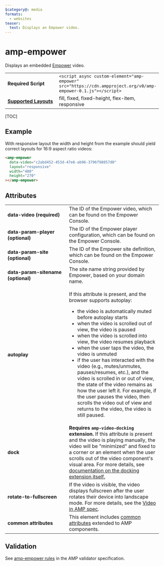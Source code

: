 ```yaml
---
$category@: media
formats:
  - websites
teaser:
  text: Displays an Empower video.
---
```


<!---
Copyright 2019 The AMP HTML Authors. All Rights Reserved.

Licensed under the Apache License, Version 2.0 (the "License");
you may not use this file except in compliance with the License.
You may obtain a copy of the License at

      http://www.apache.org/licenses/LICENSE-2.0

Unless required by applicable law or agreed to in writing, software
distributed under the License is distributed on an "AS-IS" BASIS,
WITHOUT WARRANTIES OR CONDITIONS OF ANY KIND, either express or implied.
See the License for the specific language governing permissions and
limitations under the License.
-->

# amp-empower

Displays an embedded <a href="https://www.empower.net/">Empower</a> video.

<table>
  <tr>
    <td width="40%"><strong>Required Script</strong></td>
    <td><code>&lt;script async custom-element="amp-empower" src="https://cdn.ampproject.org/v0/amp-empower-0.1.js">&lt;/script></code></td>
  </tr>
  <tr>
    <td class="col-fourty"><strong><a href="https://amp.dev/documentation/guides-and-tutorials/develop/style_and_layout/control_layout">Supported Layouts</a></strong></td>
    <td>fill, fixed, fixed-height, flex-item, responsive</td>
  </tr>
</table>

[TOC]

## Example

With responsive layout the width and height from the example should yield correct layouts for 16:9 aspect ratio videos:

```html
<amp-empower
  data-video="c2abd452-453d-47e6-ab96-3796f98857d0"
  layout="responsive"
  width="480"
  height="270"
></amp-empower>
```

## Attributes

<table>
  <tr>
    <td width="40%"><strong>data-video (required)</strong></td>
    <td>The ID of the Empower video, which can be found on the Empower Console.</td>
  </tr>
  <tr>
    <td width="40%"><strong>data-param-player (optional)</strong></td>
    <td>The ID of the Empower player configuration, which can be found on the Empower Console.</td>
  </tr>
  <tr>
    <td width="40%"><strong>data-param-site (optional)</strong></td>
    <td>The ID of the Empower site definition, which can be found on the Empower Console.</td>
  </tr>
  <tr>
    <td width="40%"><strong>data-param-sitename (optional)</strong></td>
    <td>The site name string provided by Empower, based on your domain name.</td>
  </tr>
  <tr>
    <td width="40%"><strong>autoplay</strong></td>
    <td>
      <p>If this attribute is present, and the browser supports autoplay:</p>
      <ul>
        <li>the video is automatically muted before autoplay starts</li>
        <li>when the video is scrolled out of view, the video is paused</li>
        <li>when the video is scrolled into view, the video resumes playback</li>
        <li>when the user taps the video, the video is unmuted</li>
        <li>if the user has interacted with the video (e.g., mutes/unmutes, pauses/resumes, etc.), and the video is scrolled in or out of view, the state of the video remains as how the user left it. For example, if the user pauses the video, then scrolls the video out of view and returns to the video, the video is still paused.</li>
      </ul>
    </td>
  </tr>
  <tr>
    <td width="40%"><strong>dock</strong></td>
    <td><strong>Requires <code>amp-video-docking</code> extension.</strong> If this attribute is present and the video is playing manually, the video will be "minimized" and fixed to a corner or an element when the user scrolls out of the video component's visual area.
    For more details, see <a href="https://amp.dev/documentation/components/amp-video-docking">documentation on the docking extension itself.</a></td>
  </tr>
  <tr>
    <td width="40%"><strong>rotate-to-fullscreen</strong></td>
    <td>If the video is visible, the video displays fullscreen after the user rotates their device into landscape mode. For more details, see the <a href="https://github.com/ampproject/amphtml/blob/master/spec/amp-video-interface.md#rotate-to-fullscreen">Video in AMP spec</a>.</td>
  </tr>
  <tr>
    <td width="40%"><strong>common attributes</strong></td>
    <td>This element includes <a href="https://amp.dev/documentation/guides-and-tutorials/learn/common_attributes">common attributes</a> extended to AMP components.</td>
  </tr>
</table>

## Validation

See [amp-empower rules](https://github.com/ampproject/amphtml/blob/master/extensions/amp-empower/validator-amp-empower.protoascii) in the AMP validator specification.
